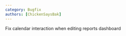 ```yaml
---
category: Bugfix
authors: [ChickenSaysBak]
---
```


Fix calendar interaction when editing reports dashboard
